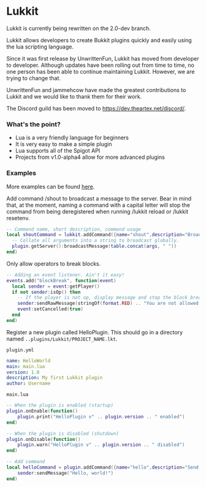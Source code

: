 Lukkit
======

Lukkit is currently being rewritten on the 2.0-dev branch.

Lukkit allows developers to create Bukkit plugins quickly and easily using the lua scripting language.

Since it was first release by UnwrittenFun, Lukkit has moved from developer to developer. Although updates have been rolling out from time to time, no one person has been able to continue maintaining Lukkit. However, we are trying to change that. 

UnwrittenFun and jammehcow have made the greatest contributions to Lukkit and we would like to thank them for their work.

The Discord guild has been moved to https://dev.theartex.net/discord/.


### What's the point?
 - Lua is a very friendly language for beginners
 - It is very easy to make a simple plugin
 - Lua supports all of the Spigot API
 - Projects from v1.0-alpha4 allow for more advanced plugins

### Examples
More examples can be found [here](https://github.com/artex-development/Lukkit/tree/master/examples).

Add command /shout to broadcast a message to the server. Bear in mind that, at the moment, naming a command with a capital letter will stop the command from being deregistered when running /lukkit reload or /lukkit resetenv.
```lua
-- Command name, short description, command usage
local shoutCommand = lukkit.addCommand({name="shout",description="Broadcast a message to the server",usage="/shout <message>"}, function(sender, command, label, args)
  -- Collate all arguments into a string to broadcast globally.
  plugin.getServer():broadcastMessage(table.concat(args, " "))
end)
```

Only allow operators to break blocks.
```lua
-- Adding an event listener. Ain't it easy!
events.add("blockBreak", function(event)
  local sender = event:getPlayer()
  if not sender:isOp() then
    -- If the player is not op, display message and stop the block breaking event
    sender:sendRawMessage(stringOf(format.RED) .. "You are not allowed to break blocks")
    event:setCancelled(true)
  end
end)
```

Register a new plugin called HelloPlugin. This should go in a directory named `..plugins/Lukkit/PROJECT_NAME.lkt`.

`plugin.yml`
```yaml
name: HelloWorld
main: main.lua
version: 1.0
description: My first Lukkit plugin
author: Username
```

`main.lua`
```lua
-- When the plugin is enabled (startup)
plugin.onEnable(function()
    plugin.print("HelloPlugin v" .. plugin.version .. " enabled")
end)

-- When the plugin is disabled (shutdown)
plugin.onDisable(function()
    plugin.warn("HelloPlugin v" .. plugin.version .. " disabled")
end)

-- Add command
local helloCommand = plugin.addCommand({name="hello",description="Send the sender the message 'Hello, world!'",usage="/hello"}, function(sender, command, label, args)
    sender:sendMessage("Hello, world!")
end)
```
